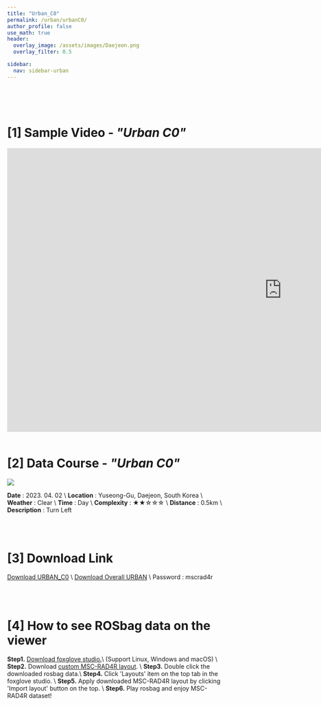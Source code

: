 ```yaml
---
title: "Urban_C0"
permalink: /urban/urbanC0/
author_profile: false
use_math: true
header:
  overlay_image: /assets/images/Daejeon.png
  overlay_filter: 0.5

sidebar:
  nav: sidebar-urban
---
```


<br/>
<br/>
<br/>



# [1] Sample Video - *"Urban C0"*

<iframe width="1280" height="660" src="https://www.youtube.com/embed/DT81Hs23fMA" title="URBAN A1" frameborder="0" allow="accelerometer; autoplay; clipboard-write; encrypted-media; gyroscope; picture-in-picture; web-share" allowfullscreen></iframe>

<br/>
<br/>

# [2] Data Course - *"Urban C0"*
![ ](https://drive.google.com/uc?id=1bjYZewZGSHLGFIiooKyzNrrFUgv2T8yQ)

**Date** : 2023. 04. 02 \\
**Location** : Yuseong-Gu, Daejeon, South Korea \\
**Weather** : Clear     \\
**Time** : Day          \\
**Complexity** : ★★☆☆☆  \\
**Distance** : 0.5km    \\
**Description** : Turn Left


<br/>
<br/>


# [3] Download Link
[Download URBAN_C0](http://gofile.me/70cMI/tqrYb881a) \\
[Download Overall URBAN](http://gofile.me/70cMI/UAkqTVJxK) \\
Password : mscrad4r 





<br/>
<br/>


# [4] How to see ROSbag data on the viewer
**Step1.** [Download foxglove studio.](https://foxglove.dev/)\\
(Support Linux, Windows and macOS) \\
**Step2.** Download [custom MSC-RAD4R layout](http://gofile.me/70cMI/IrAjZ6S4M). \\
**Step3.** Double click the downloaded rosbag data.\\
**Step4.** Click 'Layouts' item on the top tab in the foxglove studio. \\
**Step5.** Apply downloaded MSC-RAD4R layout by clicking 'Import layout' button on the top. \\
**Step6.** Play rosbag and enjoy MSC-RAD4R dataset!
<br/>
<br/>



